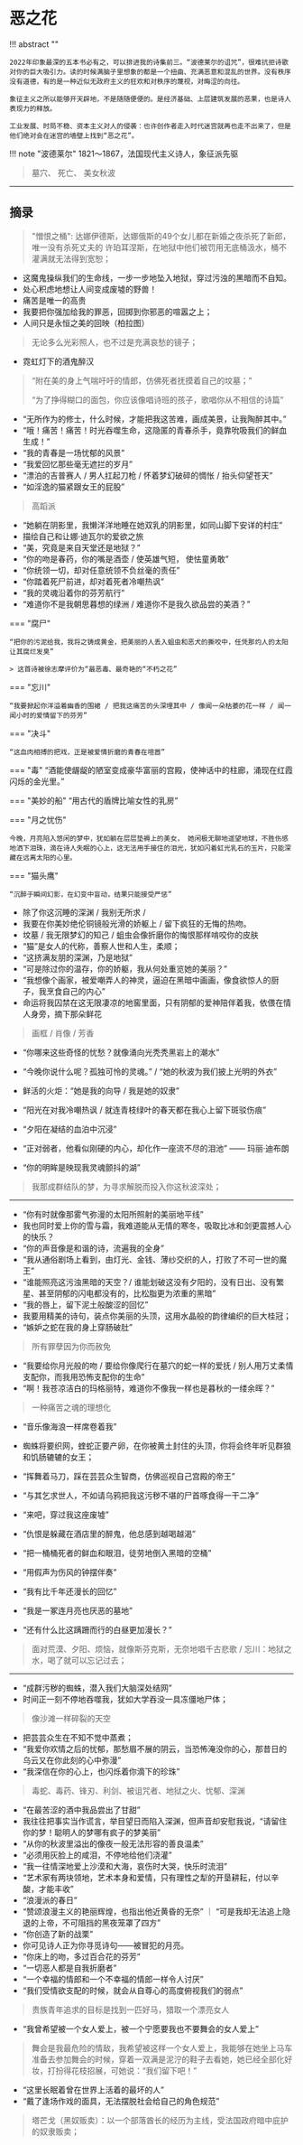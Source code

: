 # 恶之花


!!! abstract ""

    2022年印象最深的五本书必有之，可以排进我的诗集前三。“波德莱尔的诅咒”，很难抗拒诗歌对你的巨大吸引力。读的时候满脑子里想象的都是一个扭曲、充满恶意和混乱的世界。没有秩序没有道德，有的是一种近似无政府主义的狂欢和对秩序的蔑视，对晦涩的向往。

    象征主义之所以能够开天辟地，不是随随便便的。是经济基础、上层建筑发展的恶果，也是诗人表现力的释放。

    工业发展、时局不稳、资本主义对人的侵袭：也许创作者走入时代迷宫就再也走不出来了，但是他们绝对会在迷宫的墙壁上找到“恶之花”。


!!! note "波德莱尔"
    1821～1867，法国现代主义诗人，象征派先驱


> 墓穴、 死亡、 美女秋波

------------


## 摘录



> "憎恨之桶": 达娜伊德斯，达娜俄斯的49个女儿都在新婚之夜杀死了新郎，唯一没有杀死丈夫的 许珀耳涅斯，在地狱中他们被罚用无底桶汲水，桶不灌满就无法得到宽恕；



- 这魔鬼操纵我们的生命线，一步一步地坠入地狱，穿过污浊的黑暗而不自知。
- 处心积虑地想让人间变成废墟的野兽！
- 痛苦是唯一的高贵
- 我要把你强加给我的罪恶，回掷到你邪恶的喧嚣之上；
- 人间只是永恒之美的回映（柏拉图）
> 无论多么光彩照人，也不过是充满哀愁的镜子；
- 霓虹灯下的酒鬼醉汉
> “附在美的身上气喘吁吁的情郎，仿佛死者抚摸着自己的坟墓；”
> 
> “为了挣得糊口的面包，你应该像唱诗班的孩子，歌唱你从不相信的诗篇”
- “无所作为的修士，什么时候，才能把我这苦难，画成美景，让我陶醉其中。”
- “哦！痛苦！痛苦！时光吞噬生命，这隐匿的青春杀手，竟靠吮吸我们的鲜血生成！”
- “我的青春是一场忧郁的风景”
- “我爱回忆那些毫无遮拦的岁月”
- “漂泊的吉普赛人 / 男人扛起刀枪 / 怀着梦幻破碎的惆怅 / 抬头仰望苍天”
- “如淫逸的猫紧跟女王的屁股”
> 高蹈派 
- “她躺在阴影里，我懒洋洋地睡在她双乳的阴影里，如同山脚下安详的村庄”
- 描绘自己和让娜·迪瓦尔的爱欲之旅
- “美，究竟是来自天堂还是地狱？”
- “你的吻是春药，你的嘴是酒壶 / 使英雄气短， 使怯童勇敢”
- “你统领一切，却对任意统领不负丝毫的责任”
- “你踏着死尸前进，却对着死者冷嘲热讽”
- “我的灵魂沿着你的芬芳航行”
- “难道你不是我朝思暮想的绿洲 / 难道你不是我久欲品尝的美酒？”




=== "腐尸"

    “把你的污泥给我，我将之铸成黄金，把美丽的人丢入蛆虫和恶犬的撕咬中，任凭那灼人的太阳让其腐烂发臭”

    > 这首诗被徐志摩评价为“最恶毒、最奇艳的“不朽之花”

=== "忘川"

    “我要掀起你洋溢着幽香的围裙 / 把我这痛苦的头深埋其中 / 像闻一朵枯萎的花一样 / 闻一闻小时的爱情留下的芬芳”

=== "决斗"

    “这血肉相搏的把戏，正是被爱情折磨的青春在喧嚣”

=== "毒"
    “酒能使龌龊的陋室变成豪华富丽的宫殿，使神话中的柱廊，涌现在红霞闪烁的金光里。”

=== "美妙的船"
    “用古代的盾牌比喻女性的乳房”

=== "月之忧伤"

    今晚，月亮陷入悠闲的梦中，犹如躺在层层垫褥上的美女， 她闲极无聊地遥望地球，不胜伤感地洒下泪珠，滴在诗人失眠的心上，这无法用手接住的泪光，犹如闪着虹光乳石的玉片，只能深藏在远离太阳的心里。

=== "猫头鹰"

    “沉醉于瞬间幻影，在幻变中盲动，结果只能接受严惩”


- 除了你这沉睡的深渊 / 我别无所求 /
- 我要在你美妙绝伦铜镜般光滑的娇躯上 / 留下疯狂的无悔的热吻。
- 坟墓 / 我无限梦幻的知己 / 蛆虫会像折磨你的悔恨那样啃咬你的皮肤
- “猫”是女人的代称，善察人世和人生，柔顺；
- “这挤满友朋的深渊，乃是地狱”
- “可是除过你的温存，你的娇躯，我从何处重览她的美丽？”
- “我想像个画家，被爱嘲弄人的神灵，逼迫在黑暗中画画，像食欲惊人的厨子，我烹食自己的内心”
- 命运将我囚禁在这无限凄凉的地窖里面，只有阴郁的爱神陪伴着我，依偎在情人身旁，摘下那朵鲜花
> 画框 / 肖像 / 芳香
- “你哪来这些奇怪的忧愁？就像涌向光秃秃黑岩上的潮水”
- “今晚你说什么呢？孤独可怜的灵魂。” / “她的秋波为我们披上光明的外衣”
- 鲜活的火炬：“她是我的向导 / 我是她的奴隶”
- “阳光在对我冷嘲热讽 / 就连青枝绿叶的春天都在我心上留下斑驳伤痕”
- “夕阳在凝结的血泊中沉浸”
- “正对弱者，他看似刚硬的内心，却化作一座流不尽的泪池” —— 玛丽·迪布朗

- “你的明眸是映现我灵魂颤抖的湖” 
> 我那成群结队的梦，为寻求解脱而投入你这秋波深处；

-----------

- “你有时就像那雾气弥漫的太阳所照射的美丽地平线”
- 我也同时爱上你的雪与霜，我难道能从无情的寒冬，吸取比冰和剑更震撼人心的快乐？
- “你的声音像是和谐的诗，流遍我的全身”
- “我从通俗剧场上看到，由灯光、金钱、薄纱交织的人，打败了不可一世的魔王”
- “谁能照亮这污浊黑暗的天空？/ 谁能划破这没有夕阳的，没有日出、没有繁星、甚至阴郁的闪电都没有的，比松脂更为浓重的黑暗”
- “我的唇上，留下泥土般酸涩的回忆”
- 我要用精美的诗句，装点你美丽的头顶，这用水晶般的韵律编织的巨大桂冠；
- “嫉妒之蛇在我的身上穿肠破肚”
> 所有罪孽因为你而赦免
- “我要给你月光般的吻 / 要给你像爬行在墓穴的蛇一样的爱抚 / 别人用万丈柔情支配你，而我用恐怖支配你的生命”
- “啊！我苍凉洁白的玛格丽特，难道你不像我一样也是暮秋的一缕余晖？”
> 一种痛苦之魂的理想化
- “音乐像海浪一样席卷着我”
- 蜘蛛将要织网，蝰蛇正要产卵，在你被黄土封住的头顶，你将会终年听见群狼和饥肠辘辘的女王；
- “挥舞着马刀，踩在芸芸众生智商，仿佛巡视自己宫殿的帝王”
- “与其乞求世人，不如请乌鸦把我这污秽不堪的尸首啄食得一干二净”
- “来吧，穿过我这座废墟” 

- “仇恨是躲藏在酒店里的醉鬼，他总感到越喝越渴”
- “把一桶桶死者的鲜血和眼泪，徒劳地倒入黑暗的空桶”
- “用假声为伤风的钟摆伴奏”
- “我有比千年还漫长的回忆”
- “我是一冢连月亮也厌恶的墓地”
- “还有什么比这蹒跚而行的白昼更加漫长？”
> 面对荒漠、夕阳、烦恼，就像斯芬克斯，无奈地唱千古悲歌 / 忘川：地狱之水，喝了就可以忘记过去；

---------

- “成群污秽的蜘蛛，潜入我们大脑深处结网”
- 时间正一刻不停地吞噬我，犹如大学吞没一具冻僵地尸体；
> 像沙滩一样碎裂的天空
- 把芸芸众生在不知不觉中蒸煮；
- “我爱你欢情之后的忧郁，那愁眉不展的阴云，当恐怖淹没你的心，那昔日的乌云又在你此刻的心中弥漫”
- “我深信在你的心上，也闪烁着你滴下的珍珠”
> 毒蛇、毒药、锋刃、利剑、被诅咒者、地狱之火、忧郁、深渊
- “在最苦涩的酒中我品尝出了甘甜”
- 我往往把事实当作谎言，举目望日而陷入深渊，但声音却安慰我说，“请留住你的梦！聪明人的梦哪有疯子的梦美丽”
- “从你的秋波里溢出的像夜一般无法形容的善良温柔”
- “必须用灰脸上的咸泪，不停地给他们浇灌”
- “我一往情深地爱上沙漠和大海，哀伤时大哭，快乐时流泪”
- “艺术家有两块领地，艺术本身和爱情，只有理性之犁的开垦耕耘，付以辛酸，才能丰收”
- “浪漫派的春日”
- “赞颂浪漫主义的艳丽辉煌，也指出他近黄昏的无奈” ｜ “可是我却无法追上隐退的上帝，不可阻挡的黑夜笼罩了四方”
- “你创造了新的战栗”
- 你可见诗人正为你寻觅诗句——被冒犯的月亮。
- “你床上的吻，多过百合花的芬芳”
- “一切恶人都是自我折磨者”
- “一个幸福的情郎和一个不幸福的情郎一样令人讨厌”
- “我们受情欲支配的时候，就会从自尊心的高度俯视我们的弱点”
> 贵族青年追求的目标是找到一匹好马，猎取一个漂亮女人

- “我曾希望被一个女人爱上，被一个宁愿要我也不要舞会的女人爱上”
> 舞会是我最危险的情敌，我希望被这样一个女人爱上，我能够在她坐上马车准备去参加舞会的时候，穿着一双满是泥泞的鞋子去看她，她已经全部化好妆，打扮得花枝招展，可她说：“我们留下吧！”
> 
- “这里长眠着曾在世界上活着的最坏的人”
- “戴了逢场作戏的面具，无法摆脱社会给自己的角色规范”


> 塔芒戈（黑奴贩卖）：以一个部落酋长的经历为主线，受法国政府暗中庇护的奴隶贩卖；

